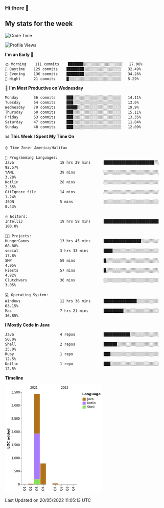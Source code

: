 ### Hi there 👋

## My stats for the week
<!--START_SECTION:waka-->
![Code Time](http://img.shields.io/badge/Code%20Time-214%20hrs%2010%20mins-blue)

![Profile Views](http://img.shields.io/badge/Profile%20Views-1-blue)

**I'm an Early 🐤** 

```text
🌞 Morning    111 commits    ███████░░░░░░░░░░░░░░░░░░   27.96% 
🌆 Daytime    129 commits    ████████░░░░░░░░░░░░░░░░░   32.49% 
🌃 Evening    136 commits    ████████░░░░░░░░░░░░░░░░░   34.26% 
🌙 Night      21 commits     █░░░░░░░░░░░░░░░░░░░░░░░░   5.29%

```
📅 **I'm Most Productive on Wednesday** 

```text
Monday       56 commits     ███░░░░░░░░░░░░░░░░░░░░░░   14.11% 
Tuesday      54 commits     ███░░░░░░░░░░░░░░░░░░░░░░   13.6% 
Wednesday    79 commits     █████░░░░░░░░░░░░░░░░░░░░   19.9% 
Thursday     60 commits     ███░░░░░░░░░░░░░░░░░░░░░░   15.11% 
Friday       53 commits     ███░░░░░░░░░░░░░░░░░░░░░░   13.35% 
Saturday     47 commits     ███░░░░░░░░░░░░░░░░░░░░░░   11.84% 
Sunday       48 commits     ███░░░░░░░░░░░░░░░░░░░░░░   12.09%

```


📊 **This Week I Spent My Time On** 

```text
⌚︎ Time Zone: America/Halifax

💬 Programming Languages: 
Java                     18 hrs 29 mins      ███████████████████████░░   92.57% 
YAML                     39 mins             ░░░░░░░░░░░░░░░░░░░░░░░░░   3.28% 
Kotlin                   28 mins             ░░░░░░░░░░░░░░░░░░░░░░░░░   2.35% 
GitIgnore file           14 mins             ░░░░░░░░░░░░░░░░░░░░░░░░░   1.24% 
JSON                     5 mins              ░░░░░░░░░░░░░░░░░░░░░░░░░   0.43%

🔥 Editors: 
IntelliJ                 19 hrs 58 mins      █████████████████████████   100.0%

🐱‍💻 Projects: 
HungerGames              13 hrs 45 mins      █████████████████░░░░░░░░   68.88% 
social                   3 hrs 33 mins       ████░░░░░░░░░░░░░░░░░░░░░   17.8% 
SMP                      59 mins             █░░░░░░░░░░░░░░░░░░░░░░░░   4.95% 
Fiesta                   57 mins             █░░░░░░░░░░░░░░░░░░░░░░░░   4.82% 
Clutchwars               36 mins             ░░░░░░░░░░░░░░░░░░░░░░░░░   3.05%

💻 Operating System: 
Windows                  12 hrs 36 mins      ███████████████░░░░░░░░░░   63.15% 
Mac                      7 hrs 21 mins       █████████░░░░░░░░░░░░░░░░   36.85%

```

**I Mostly Code in Java** 

```text
Java                     4 repos             ████████████░░░░░░░░░░░░░   50.0% 
Shell                    2 repos             ██████░░░░░░░░░░░░░░░░░░░   25.0% 
Ruby                     1 repo              ███░░░░░░░░░░░░░░░░░░░░░░   12.5% 
Kotlin                   1 repo              ███░░░░░░░░░░░░░░░░░░░░░░   12.5%

```


**Timeline**

![Chart not found](https://raw.githubusercontent.com/lyndseyy/lyndseyy/main/charts/bar_graph.png) 


 Last Updated on 20/05/2022 11:05:13 UTC
<!--END_SECTION:waka-->